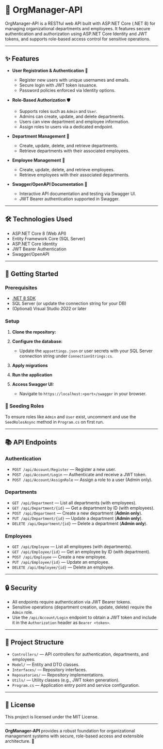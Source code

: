 ﻿# 🚀 OrgManager-API

OrgManager-API is a RESTful web API built with ASP.NET Core (.NET 8) for managing organizational departments and employees. It features secure authentication and authorization using ASP.NET Core Identity and JWT tokens, and supports role-based access control for sensitive operations.

---

## ✨ Features

- **User Registration & Authentication** 🔐
  - Register new users with unique usernames and emails.
  - Secure login with JWT token issuance.
  - Password policies enforced via Identity options.

- **Role-Based Authorization** 🛡️
  - Supports roles such as `Admin` and `User`.
  - Admins can create, update, and delete departments.
  - Users can view department and employee information.
  - Assign roles to users via a dedicated endpoint.

- **Department Management** 🏢
  - Create, update, delete, and retrieve departments.
  - Retrieve departments with their associated employees.

- **Employee Management** 👥
  - Create, update, delete, and retrieve employees.
  - Retrieve employees with their associated departments.

- **Swagger/OpenAPI Documentation** 📖
  - Interactive API documentation and testing via Swagger UI.
  - JWT Bearer authentication supported in Swagger.

---

## 🛠️ Technologies Used

- ASP.NET Core 8 (Web API)
- Entity Framework Core (SQL Server)
- ASP.NET Core Identity
- JWT Bearer Authentication
- Swagger/OpenAPI

---

## 🚦 Getting Started

### Prerequisites

- [.NET 8 SDK](https://dotnet.microsoft.com/download)
- SQL Server (or update the connection string for your DB)
- (Optional) Visual Studio 2022 or later

### Setup

1. **Clone the repository:**  

2. **Configure the database:**  
   - Update the `appsettings.json` or user secrets with your SQL Server connection string under `ConnectionStrings:cs`.

3. **Apply migrations**  
     
4. **Run the application**

5. **Access Swagger UI:**  
   - Navigate to `https://localhost:<port>/swagger` in your browser.

### 🌱 Seeding Roles

To ensure roles like `Admin` and `User` exist, uncomment and use the `SeedRolesAsync` method in `Program.cs` on first run.

---

## 📚 API Endpoints

### Authentication

- `POST /api/Account/Register` — Register a new user.
- `POST /api/Account/Login` — Authenticate and receive a JWT token.
- `POST /api/Account/AssignRole` — Assign a role to a user (Admin only).

### Departments

- `GET /api/Department` — List all departments (with employees).
- `GET /api/Department/{id}` — Get a department by ID (with employees).
- `POST /api/Department` — Create a new department (**Admin only**).
- `PUT /api/Department/{id}` — Update a department (**Admin only**).
- `DELETE /api/Department/{id}` — Delete a department (**Admin only**).

### Employees

- `GET /api/Employee` — List all employees (with departments).
- `GET /api/Employee/{id}` — Get an employee by ID (with department).
- `POST /api/Employee` — Create a new employee.
- `PUT /api/Employee/{id}` — Update an employee.
- `DELETE /api/Employee/{id}` — Delete an employee.

---

## 🔒 Security

- All endpoints require authentication via JWT Bearer tokens.
- Sensitive operations (department creation, update, delete) require the `Admin` role.
- Use the `/api/Account/Login` endpoint to obtain a JWT token and include it in the `Authorization` header as `Bearer <token>`.

---

## 📁 Project Structure

- `Controllers/` — API controllers for authentication, departments, and employees.
- `Model/` — Entity and DTO classes.
- `Interfaces/` — Repository interfaces.
- `Reposatories/` — Repository implementations.
- `Utils/` — Utility classes (e.g., JWT token generation).
- `Program.cs` — Application entry point and service configuration.

---

## 📄 License

This project is licensed under the MIT License.

---

**OrgManager-API** provides a robust foundation for organizational management systems with secure, role-based access and extensible architecture. 🌟

